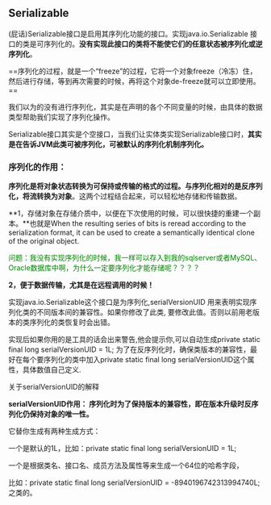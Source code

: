 ## Serializable
(屁话)Serializable接口是启用其序列化功能的接口。实现java.io.Serializable 接口的类是可序列化的。**没有实现此接口的类将不能使它们的任意状态被序列化或逆序列化**。

==序列化的过程，就是一个“freeze”的过程，它将一个对象freeze（冷冻）住，然后进行存储，等到再次需要的时候，再将这个对象de-freeze就可以立即使用。==


我们以为的没有进行序列化，其实是在声明的各个不同变量的时候，由具体的数据类型帮助我们实现了序列化操作。

Serializable接口其实是个空接口，当我们让实体类实现Serializable接口时，**其实是在告诉JVM此类可被序列化，可被默认的序列化机制序列化。**

### 序列化的作用：

**序列化是将对象状态转换为可保持或传输的格式的过程。**与序列化相对的是**反序列化，将流转换为对象**。这两个过程结合起来，可以轻松地存储和传输数据。

**1，存储对象在存储介质中，以便在下次使用的时候，可以很快捷的重建一个副本。**也就是When the resulting series of bits is reread according to the serialization format, it can be used to create a semantically identical clone of the original object.

<font color=#008000 >问题：我没有实现序列化的时候，我一样可以存入到我的sqlserver或者MySQL、Oracle数据库中啊，为什么一定要序列化才能存储呢？？？？</font>

**2，便于数据传输，尤其是在远程调用的时候！**

实现java.io.Serializable这个接口是为序列化,serialVersionUID 用来表明实现序列化类的不同版本间的兼容性。如果你修改了此类, 要修改此值。否则以前用老版本的类序列化的类恢复时会出错。

实现后如果你用的是工具的话会出来警告,他会提示你,可以自动生成private static final long serialVersionUID = 1L; 为了在反序列化时，确保类版本的兼容性，最好在每个要序列化的类中加入private static final long serialVersionUID这个属性，具体数值自己定义.

关于serialVersionUID的解释

**serialVersionUID作用： 序列化时为了保持版本的兼容性，即在版本升级时反序列化仍保持对象的唯一性。**

它替你生成有两种生成方式：

一个是默认的1L，比如：private static final long serialVersionUID = 1L;

一个是根据类名、接口名、成员方法及属性等来生成一个64位的哈希字段，

比如：private static final long serialVersionUID = -8940196742313994740L;之类的。